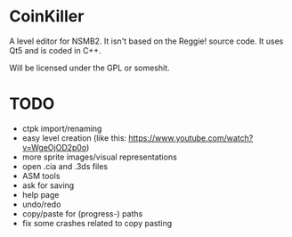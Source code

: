 # CoinKiller

A level editor for NSMB2. It isn't based on the Reggie! source code. It uses Qt5 and is coded in C++.

Will be licensed under the GPL or someshit.


# TODO

 * ctpk import/renaming
 * easy level creation (like this: https://www.youtube.com/watch?v=WgeOjOD2p0o)
 * more sprite images/visual representations
 * open .cia and .3ds files
 * ASM tools
 * ask for saving
 * help page
 * undo/redo
 * copy/paste for (progress-) paths
 * fix some crashes related to copy pasting
 